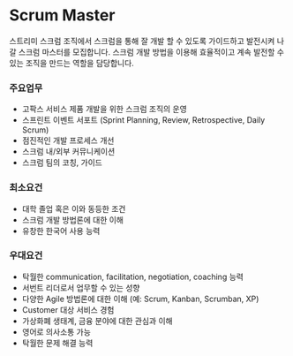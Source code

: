 # Scrum Master
스트리미 스크럼 조직에서 스크럼을 통해 잘 개발 할 수 있도록 가이드하고 발전시켜 나갈 스크럼 마스터를 모집합니다. 스크럼 개발 방법을 이용해 효율적이고 계속 발전할 수 있는 조직을 만드는 역할을 담당합니다.    

### 주요업무
- 고팍스 서비스 제품 개발을 위한 스크럼 조직의 운영   
- 스프린트 이벤트 서포트 (Sprint Planning, Review, Retrospective, Daily Scrum)   
- 점진적인 개발 프로세스 개선    
- 스크럼 내/외부 커뮤니케이션    
- 스크럼 팀의 코칭, 가이드    

### 최소요건   
- 대학 졸업 혹은 이와 동등한 조건   
- 스크럼 개발 방법론에 대한 이해    
- 유창한 한국어 사용 능력   
   
### 우대요건   
- 탁월한 communication, facilitation, negotiation, coaching 능력    
- 서번트 리더로서 업무할 수 있는 성향   
- 다양한 Agile 방법론에 대한 이해 (예: Scrum, Kanban, Scrumban, XP)   
- Customer 대상 서비스 경험   
- 가상화폐 생태계, 금융 분야에 대한 관심과 이해    
- 영어로 의사소통 가능   
- 탁월한 문제 해결 능력   